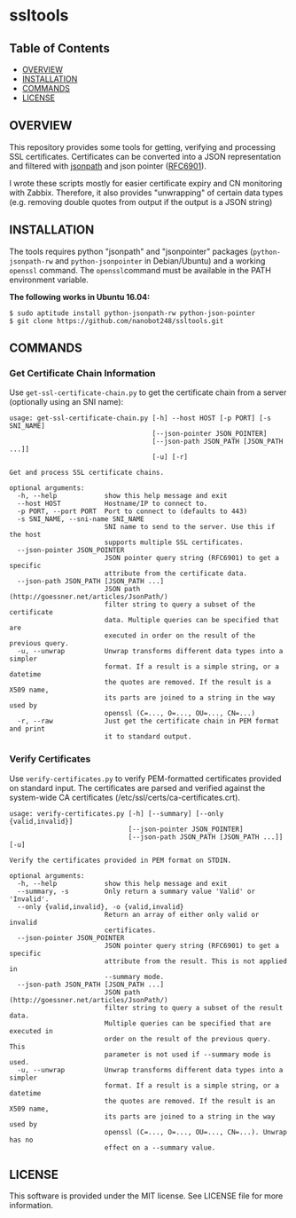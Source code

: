 # ssltools

## Table of Contents
* [OVERVIEW](#overview)
* [INSTALLATION](#installation)
* [COMMANDS](#commands)
* [LICENSE](#license)

## OVERVIEW
This repository provides some tools for getting, verifying and processing SSL certificates. Certificates can be converted into a JSON representation and filtered with [jsonpath](http://goessner.net/articles/JsonPath/) and json pointer ([RFC6901](https://tools.ietf.org/html/rfc6901)).

I wrote these scripts mostly for easier certificate expiry and CN monitoring with Zabbix. Therefore, it also provides "unwrapping" of certain data types (e.g. removing double quotes from output if the output is a JSON string)

## INSTALLATION
The tools requires python "jsonpath" and "jsonpointer" packages (`python-jsonpath-rw` and `python-jsonpointer` in Debian/Ubuntu) and a working `openssl` command. The `openssl`command must be available in the PATH environment variable.

**The following works in Ubuntu 16.04:**
```
$ sudo aptitude install python-jsonpath-rw python-json-pointer
$ git clone https://github.com/nanobot248/ssltools.git
```
## COMMANDS

### Get Certificate Chain Information
Use `get-ssl-certificate-chain.py` to get the certificate chain from a server (optionally using an SNI name):
```
usage: get-ssl-certificate-chain.py [-h] --host HOST [-p PORT] [-s SNI_NAME]
                                    [--json-pointer JSON_POINTER]
                                    [--json-path JSON_PATH [JSON_PATH ...]]
                                    [-u] [-r]

Get and process SSL certificate chains.

optional arguments:
  -h, --help            show this help message and exit
  --host HOST           Hostname/IP to connect to.
  -p PORT, --port PORT  Port to connect to (defaults to 443)
  -s SNI_NAME, --sni-name SNI_NAME
                        SNI name to send to the server. Use this if the host
                        supports multiple SSL certificates.
  --json-pointer JSON_POINTER
                        JSON pointer query string (RFC6901) to get a specific
                        attribute from the certificate data.
  --json-path JSON_PATH [JSON_PATH ...]
                        JSON path (http://goessner.net/articles/JsonPath/)
                        filter string to query a subset of the certificate
                        data. Multiple queries can be specified that are
                        executed in order on the result of the previous query.
  -u, --unwrap          Unwrap transforms different data types into a simpler
                        format. If a result is a simple string, or a datetime
                        the quotes are removed. If the result is a X509 name,
                        its parts are joined to a string in the way used by
                        openssl (C=..., O=..., OU=..., CN=...)
  -r, --raw             Just get the certificate chain in PEM format and print
                        it to standard output.
```

### Verify Certificates
Use `verify-certificates.py` to verify PEM-formatted certificates provided on standard input. The certificates are parsed and verified against the system-wide CA certificates (/etc/ssl/certs/ca-certificates.crt).

```
usage: verify-certificates.py [-h] [--summary] [--only {valid,invalid}]
                              [--json-pointer JSON_POINTER]
                              [--json-path JSON_PATH [JSON_PATH ...]] [-u]

Verify the certificates provided in PEM format on STDIN.

optional arguments:
  -h, --help            show this help message and exit
  --summary, -s         Only return a summary value 'Valid' or 'Invalid'.
  --only {valid,invalid}, -o {valid,invalid}
                        Return an array of either only valid or invalid
                        certificates.
  --json-pointer JSON_POINTER
                        JSON pointer query string (RFC6901) to get a specific
                        attribute from the result. This is not applied in
                        --summary mode.
  --json-path JSON_PATH [JSON_PATH ...]
                        JSON path (http://goessner.net/articles/JsonPath/)
                        filter string to query a subset of the result data.
                        Multiple queries can be specified that are executed in
                        order on the result of the previous query. This
                        parameter is not used if --summary mode is used.
  -u, --unwrap          Unwrap transforms different data types into a simpler
                        format. If a result is a simple string, or a datetime
                        the quotes are removed. If the result is an X509 name,
                        its parts are joined to a string in the way used by
                        openssl (C=..., O=..., OU=..., CN=...). Unwrap has no
                        effect on a --summary value.
```

## LICENSE
This software is provided under the MIT license. See LICENSE file for more information.
